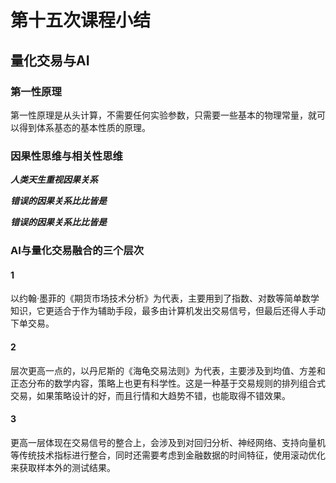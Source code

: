 # 第十五次课程小结

## 量化交易与AI

### 第一性原理

第一性原理是从头计算，不需要任何实验参数，只需要一些基本的物理常量，就可以得到体系基态的基本性质的原理。

### 因果性思维与相关性思维

***人类天生重视因果关系***

***错误的因果关系比比皆是***

***错误的因果关系比比皆是***

### AI与量化交易融合的三个层次

#### 1
以约翰·墨菲的《期货市场技术分析》为代表，主要用到了指数、对数等简单数学知识，它更适合于作为辅助手段，最多由计算机发出交易信号，但最后还得人手动下单交易。

#### 2
层次更高一点的，以丹尼斯的《海龟交易法则》为代表，主要涉及到均值、方差和正态分布的数学内容，策略上也更有科学性。这是一种基于交易规则的排列组合式交易，如果策略设计的好，而且行情和大趋势不错，也能取得不错效果。

#### 3
更高一层体现在交易信号的整合上，会涉及到对回归分析、神经网络、支持向量机等传统技术指标进行整合，同时还需要考虑到金融数据的时间特征，使用滚动优化来获取样本外的测试结果。
